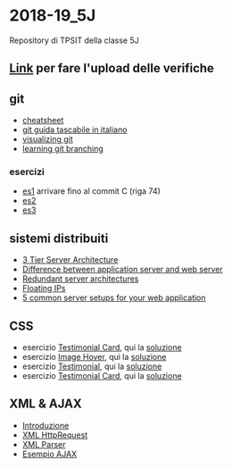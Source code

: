 # 2018-19_5J
Repository di TPSIT della classe 5J

## [Link](https://script.google.com/macros/s/AKfycbx3Mn36N3G4CfGV-ju_NDdMtc9tr9-tkwm4Md-Xrei6GoYffiAs/exec) **per fare l'upload delle verifiche**

## git
- [cheatsheet](https://zeroturnaround.com/wp-content/uploads/2016/02/Git-Cheat-Sheet-pdf-v2.png)
- [git guida tascabile in italiano](http://rogerdudler.github.io/git-guide/index.it.html)
- [visualizing git](http://git-school.github.io/visualizing-git/#free-remote)
- [learning git branching](https://learngitbranching.js.org)

### esercizi
- [es1](https://github.com/angelogalanti/2018-19_5J/blob/master/comandi%20git.sh) arrivare fino al commit C (riga 74) 
- [es2](https://github.com/angelogalanti/2018-19_5J/blob/master/esercizio%20git%202%20sincronizzazione%20repository%20remoto.sh)
- [es3](https://github.com/angelogalanti/2018-19_5J/blob/master/esercizio%20git%203%20clonare%20repository.sh)

## sistemi distribuiti
- [3 Tier Server Architecture](https://www.researchgate.net/figure/A-Typical-3-Tier-Server-Architecture-Tier-1-Web-Server-Tier-2-Application-Server-Tier_fig1_221147997)
- [Difference between application server and web server](https://stackoverflow.com/questions/936197/what-is-the-difference-between-application-server-and-web-server)
- [Redundant server architectures](https://www.e2enetworks.com/help/knowledge-base/redundant-server-architectures-from-e2e-networks/)
- [Floating IPs](https://blog.digitalocean.com/floating-ips-start-architecting-your-applications-for-high-availability/)
- [5 common server setups for your web application](https://www.digitalocean.com/community/tutorials/5-common-server-setups-for-your-web-application)

## CSS
- esercizio [Testimonial Card](https://codepen.io/angelogalanti/pen/OaVdpZ), qui la [soluzione](https://codepen.io/angelogalanti/pen/vQBbMq)
- esercizio [Image Hover](https://codepen.io/angelogalanti/pen/vQGBwm), qui la [soluzione](https://codepen.io/angelogalanti/pen/pQJbOw)
- esercizio [Testimonial](https://codepen.io/angelogalanti/pen/aQWqWN), qui la [soluzione](https://codepen.io/angelogalanti/pen/pQRwed)
- esercizio [Testimonial Card](https://codepen.io/angelogalanti/pen/pQWqWE), qui la [soluzione](https://codepen.io/angelogalanti/pen/NEaeaq)

## XML & AJAX
- [Introduzione](https://www.w3schools.com/xml/default.asp)
- [XML HttpRequest](https://www.w3schools.com/xml/xml_http.asp)
- [XML Parser](https://www.w3schools.com/xml/xml_parser.asp)
- [Esempio AJAX](https://www.w3schools.com/xml/tryit.asp?filename=try_dom_xmlhttprequest_responsexml)

